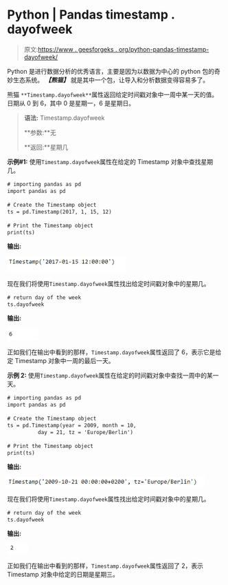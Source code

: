 # Python | Pandas timestamp . dayofweek

> 原文:[https://www . geesforgeks . org/python-pandas-timestamp-dayofweek/](https://www.geeksforgeeks.org/python-pandas-timestamp-dayofweek/)

Python 是进行数据分析的优秀语言，主要是因为以数据为中心的 python 包的奇妙生态系统。 ***【熊猫】*** 就是其中一个包，让导入和分析数据变得容易多了。

熊猫 `**Timestamp.dayofweek**`属性返回给定时间戳对象中一周中某一天的值。日期从 0 到 6，其中 0 是星期一，6 是星期日。

> **语法:** Timestamp.dayofweek
> 
> **参数:**无
> 
> **返回:**星期几

**示例#1:** 使用`Timestamp.dayofweek`属性在给定的 Timestamp 对象中查找星期几。

```
# importing pandas as pd
import pandas as pd

# Create the Timestamp object
ts = pd.Timestamp(2017, 1, 15, 12)

# Print the Timestamp object
print(ts)
```

**输出:**

![](img/ffd6ae50d6cf4625e1be839ecc51b75e.png)

现在我们将使用`Timestamp.dayofweek`属性找出给定时间戳对象中的星期几。

```
# return day of the week
ts.dayofweek
```

**输出:**

![](img/a0e977ddcb25ab7dd02fe6e867023a12.png)

正如我们在输出中看到的那样，`Timestamp.dayofweek`属性返回了 6，表示它是给定 Timestamp 对象中一周的最后一天。

**示例 2:** 使用`Timestamp.dayofweek`属性在给定的时间戳对象中查找一周中的某一天。

```
# importing pandas as pd
import pandas as pd

# Create the Timestamp object
ts = pd.Timestamp(year = 2009, month = 10, 
          day = 21, tz = 'Europe/Berlin')

# Print the Timestamp object
print(ts)
```

**输出:**

![](img/5c9ffc3eb01058bce36e942e0e923bdb.png)

现在我们将使用`Timestamp.dayofweek`属性找出给定时间戳对象中的星期几。

```
# return day of the week
ts.dayofweek
```

**输出:**

![](img/e5c545886e28caaa277be4a3418c508d.png)

正如我们在输出中看到的那样，`Timestamp.dayofweek`属性返回了 2，表示 Timestamp 对象中给定的日期是星期三。